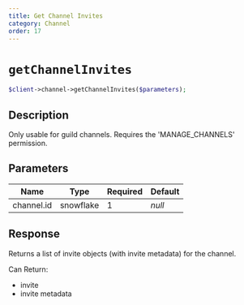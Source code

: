 ```yaml
---
title: Get Channel Invites
category: Channel
order: 17
---
```


# `getChannelInvites`

```php
$client->channel->getChannelInvites($parameters);
```

## Description

Only usable for guild channels. Requires the &#039;MANAGE_CHANNELS&#039; permission.

## Parameters


Name | Type | Required | Default
--- | --- | --- | ---
channel.id | snowflake | 1 | *null*

## Response

Returns a list of invite objects (with invite metadata) for the channel.

Can Return:

* invite
* invite metadata
